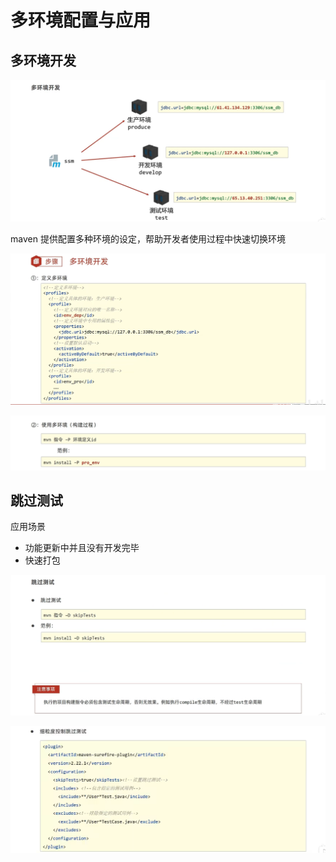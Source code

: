 # 多环境配置与应用

## 多环境开发

![ma22](figure/ma22.png)

maven 提供配置多种环境的设定，帮助开发者使用过程中快速切换环境

![ma23](figure/ma23.png)

![ma24](figure/ma24.png)

## 跳过测试

应用场景
- 功能更新中并且没有开发完毕
- 快速打包

![ma25](figure/ma25.png)

![ma26](figure/ma26.png)








